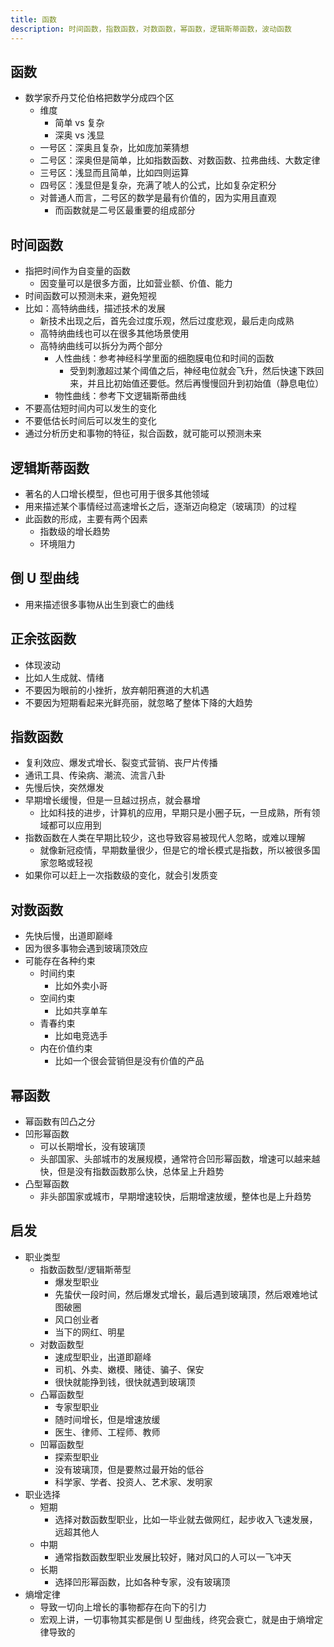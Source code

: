 ```yaml
---
title: 函数
description: 时间函数，指数函数，对数函数，幂函数，逻辑斯蒂函数，波动函数
---
```


## 函数

- 数学家乔丹艾伦伯格把数学分成四个区
  - 维度
    - 简单 vs 复杂
    - 深奥 vs 浅显
  - 一号区：深奥且复杂，比如庞加莱猜想
  - 二号区：深奥但是简单，比如指数函数、对数函数、拉弗曲线、大数定律
  - 三号区：浅显而且简单，比如四则运算
  - 四号区：浅显但是复杂，充满了唬人的公式，比如复杂定积分
  - 对普通人而言，二号区的数学是最有价值的，因为实用且直观
    - 而函数就是二号区最重要的组成部分

## 时间函数

- 指把时间作为自变量的函数
  - 因变量可以是很多方面，比如营业额、价值、能力
- 时间函数可以预测未来，避免短视
- 比如：高特纳曲线，描述技术的发展
  - 新技术出现之后，首先会过度乐观，然后过度悲观，最后走向成熟
  - 高特纳曲线也可以在很多其他场景使用
  - 高特纳曲线可以拆分为两个部分
    - 人性曲线：参考神经科学里面的细胞膜电位和时间的函数
      - 受到刺激超过某个阈值之后，神经电位就会飞升，然后快速下跌回来，并且比初始值还要低。然后再慢慢回升到初始值（静息电位）
    - 物性曲线：参考下文逻辑斯蒂曲线
- 不要高估短时间内可以发生的变化
- 不要低估长时间后可以发生的变化
- 通过分析历史和事物的特征，拟合函数，就可能可以预测未来

## 逻辑斯蒂函数

- 著名的人口增长模型，但也可用于很多其他领域
- 用来描述某个事情经过高速增长之后，逐渐迈向稳定（玻璃顶）的过程
- 此函数的形成，主要有两个因素
  - 指数级的增长趋势
  - 环境阻力

## 倒 U 型曲线

- 用来描述很多事物从出生到衰亡的曲线

## 正余弦函数

- 体现波动
- 比如人生成就、情绪
- 不要因为眼前的小挫折，放弃朝阳赛道的大机遇
- 不要因为短期看起来光鲜亮丽，就忽略了整体下降的大趋势

## 指数函数

- 复利效应、爆发式增长、裂变式营销、丧尸片传播
- 通讯工具、传染病、潮流、流言八卦
- 先慢后快，突然爆发
- 早期增长缓慢，但是一旦越过拐点，就会暴增
  - 比如科技的进步，计算机的应用，早期只是小圈子玩，一旦成熟，所有领域都可以应用到
- 指数函数在人类在早期比较少，这也导致容易被现代人忽略，或难以理解
  - 就像新冠疫情，早期数量很少，但是它的增长模式是指数，所以被很多国家忽略或轻视
- 如果你可以赶上一次指数级的变化，就会引发质变

## 对数函数

- 先快后慢，出道即巅峰
- 因为很多事物会遇到玻璃顶效应
- 可能存在各种约束
  - 时间约束
    - 比如外卖小哥
  - 空间约束
    - 比如共享单车
  - 青春约束
    - 比如电竞选手
  - 内在价值约束
    - 比如一个很会营销但是没有价值的产品

## 幂函数

- 幂函数有凹凸之分
- 凹形幂函数
  - 可以长期增长，没有玻璃顶
  - 头部国家、头部城市的发展规模，通常符合凹形幂函数，增速可以越来越快，但是没有指数函数那么快，总体呈上升趋势
- 凸型幂函数
  - 非头部国家或城市，早期增速较快，后期增速放缓，整体也是上升趋势

## 启发

- 职业类型
  - 指数函数型/逻辑斯蒂型
    - 爆发型职业
    - 先蛰伏一段时间，然后爆发式增长，最后遇到玻璃顶，然后艰难地试图破圈
    - 风口创业者
    - 当下的网红、明星
  - 对数函数型
    - 速成型职业，出道即巅峰
    - 司机、外卖、嫩模、赌徒、骗子、保安
    - 很快就能挣到钱，很快就遇到玻璃顶
  - 凸幂函数型
    - 专家型职业
    - 随时间增长，但是增速放缓
    - 医生、律师、工程师、教师
  - 凹幂函数型
    - 探索型职业
    - 没有玻璃顶，但是要熬过最开始的低谷
    - 科学家、学者、投资人、艺术家、发明家
- 职业选择
  - 短期
    - 选择对数函数型职业，比如一毕业就去做网红，起步收入飞速发展，远超其他人
  - 中期
    - 通常指数函数型职业发展比较好，赌对风口的人可以一飞冲天
  - 长期
    - 选择凹形幂函数，比如各种专家，没有玻璃顶
- 熵增定律
  - 导致一切向上增长的事物都存在向下的引力
  - 宏观上讲，一切事物其实都是倒 U 型曲线，终究会衰亡，就是由于熵增定律导致的
